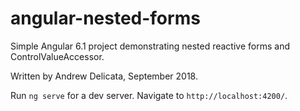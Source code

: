 # angular-nested-forms

Simple Angular 6.1 project demonstrating nested reactive forms and ControlValueAccessor.

Written by Andrew Delicata, September 2018.

Run `ng serve` for a dev server. Navigate to `http://localhost:4200/`. 
